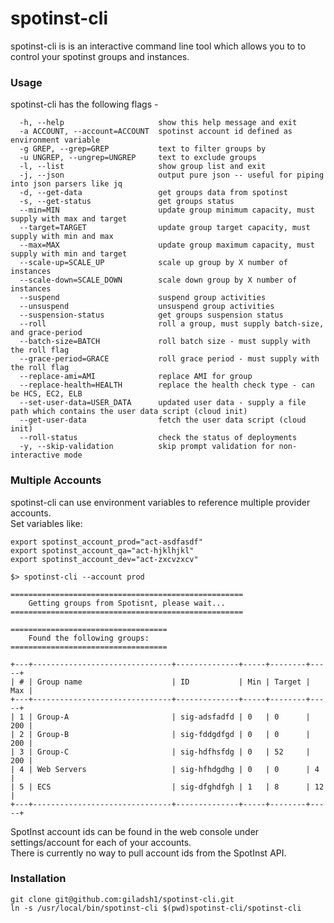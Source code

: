 # spotinst-cli
spotinst-cli is is an interactive command line tool which allows you to to control your spotinst groups and instances.

### Usage  

spotinst-cli has the following flags -
```
  -h, --help                     show this help message and exit
  -a ACCOUNT, --account=ACCOUNT  spotinst account id defined as environment variable
  -g GREP, --grep=GREP           text to filter groups by
  -u UNGREP, --ungrep=UNGREP     text to exclude groups
  -l, --list                     show group list and exit
  -j, --json                     output pure json -- useful for piping into json parsers like jq
  -d, --get-data                 get groups data from spotinst
  -s, --get-status               get groups status  
  --min=MIN                      update group minimum capacity, must supply with max and target
  --target=TARGET                update group target capacity, must supply with min and max
  --max=MAX                      update group maximum capacity, must supply with min and target
  --scale-up=SCALE_UP            scale up group by X number of instances
  --scale-down=SCALE_DOWN        scale down group by X number of instances
  --suspend                      suspend group activities
  --unsuspend                    unsuspend group activities
  --suspension-status            get groups suspension status  
  --roll                         roll a group, must supply batch-size, and grace-period
  --batch-size=BATCH             roll batch size - must supply with the roll flag
  --grace-period=GRACE           roll grace period - must supply with the roll flag
  --replace-ami=AMI              replace AMI for group
  --replace-health=HEALTH        replace the health check type - can be HCS, EC2, ELB
  --set-user-data=USER_DATA      updated user data - supply a file path which contains the user data script (cloud init)
  --get-user-data                fetch the user data script (cloud init)
  --roll-status                  check the status of deployments
  -y, --skip-validation          skip prompt validation for non-interactive mode
```

### Multiple Accounts
spotinst-cli can use environment variables to reference multiple provider accounts.  
Set variables like:

    export spotinst_account_prod="act-asdfasdf"
    export spotinst_account_qa="act-hjklhjkl"
    export spotinst_account_dev="act-zxcvzxcv"

    $> spotinst-cli --account prod

    ====================================================
        Getting groups from Spotisnt, please wait...
    ====================================================
    
    ===================================
        Found the following groups:
    ===================================

    +---+-------------------------------+--------------+-----+--------+-----+
    | # | Group name                    | ID           | Min | Target | Max |
    +---+-------------------------------+--------------+-----+--------+-----+
    | 1 | Group-A                       | sig-adsfadfd | 0   | 0      | 200 |
    | 2 | Group-B                       | sig-fddgdfgd | 0   | 0      | 200 |
    | 3 | Group-C                       | sig-hdfhsfdg | 0   | 52     | 200 |
    | 4 | Web Servers                   | sig-hfhdgdhg | 0   | 0      | 4   |
    | 5 | ECS                           | sig-dfghdfgh | 1   | 8      | 12  |
    +---+-------------------------------+--------------+-----+--------+-----+

SpotInst account ids can be found in the web console under settings/account for each of your accounts.  
There is currently no way to pull account ids from the SpotInst API.  

### Installation 
```
git clone git@github.com:giladsh1/spotinst-cli.git
ln -s /usr/local/bin/spotinst-cli $(pwd)spotinst-cli/spotinst-cli
```
